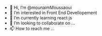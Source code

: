 - 👋 Hi, I’m @mounaimMoussaoui
- 👀 I’m interested in Front End Devellopement
- 🌱 I’m currently learning react js
- 💞️ I’m looking to collaborate on ...
- 📫 How to reach me ...

<!---
mounaimMoussaoui/mounaimMoussaoui is a ✨ special ✨ repository because its `README.md` (this file) appears on your GitHub profile.
You can click the Preview link to take a look at your changes.
--->
